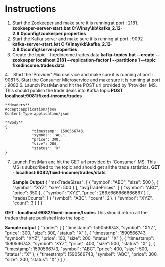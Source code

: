 # Instructions
1. Start the  Zookeeper  and make sure it is running at port : 2181.
   **zookeeper-server-start.bat C:\Vinay\kb\kafka_2.12-2.8.0\config\zookeeper.properties**
2. Start the Kafka server and make sure it is running at port : 9092
   **kafka-server-start.bat C:\Vinay\kb\kafka_2.12-2.8.0\config\server.properties**
3. Create the topic -  fixedincome.trades.data
   **kafka-topics.bat --create --zookeeper localhost:2181 --replication-factor 1 --partitions 1 --topic fixedincome.trades.data**
   
4. Start the 'Provider' Microservice and make sure it is running at port : 9081
5. Start the Consumer Microservice and make sure it is running at port : 9082
6. Launch PostMan and hit the POST url provided by 'Provider' MS. This should publish the trade deals into Kafka topic
**POST localhost:9081/fixed-income/trades**
    
    **Headers**
    Accept:application/json
    Content-Type:application/json

    **Body**
    {
                "timestamp": 1590566743,
                "symbol": "ABC",
                "price": 300,
                "size": 200,
                "status": "X"
    }

7. Launch PostMan and hit the GET url provided by 'Consumer' MS. This MS is subscribed to the topic and should get all the trade statistics.
**GET - localhost:9082/fixed-income/trades/stats**

    **Sample Output**
    {
        "maxTradeSizes": [
            {
                "symbol": "ABC",
                "size": 500
            },
            {
                "symbol": "XYZ",
                "size": 500
            }
        ],
        "avgTradePrices": [
            {
                "symbol": "ABC",
                "price": 350
            },
            {
                "symbol": "XYZ",
                "price": 266.6666666666667
            }
        ],
        "tradesCounts": [
            {
                "symbol": "ABC",
                "count": 2
            },
            {
                "symbol": "XYZ",
                "count": 3
            }
        ]
    }

**GET - localhost:9082/fixed-income/trades** 
This should return all the trades that are published into the topic

**Sample output**
{
    "trades": [
        {
            "timestamp": 1590566743,
            "symbol": "XYZ",
            "price": 300,
            "size": 300,
            "status": "X"
        },
        {
            "timestamp": 1590566743,
            "symbol": "XYZ",
            "price": 100,
            "size": 200,
            "status": "X"
        },
        {
            "timestamp": 1590566743,
            "symbol": "XYZ",
            "price": 400,
            "size": 500,
            "status": "X"
        },
        {
            "timestamp": 1590566743,
            "symbol": "ABC",
            "price": 400,
            "size": 500,
            "status": "X"
        },
        {
            "timestamp": 1590566743,
            "symbol": "ABC",
            "price": 300,
            "size": 200,
            "status": "X"
        }
    ]
}
